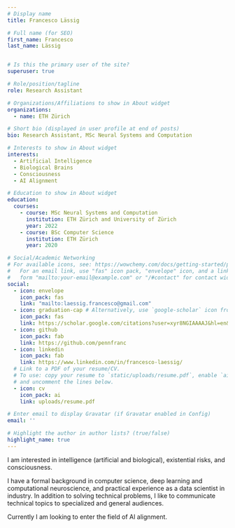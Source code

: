 ```yaml
---
# Display name
title: Francesco Lässig

# Full name (for SEO)
first_name: Francesco
last_name: Lässig


# Is this the primary user of the site?
superuser: true

# Role/position/tagline
role: Research Assistant

# Organizations/Affiliations to show in About widget
organizations:
  - name: ETH Zürich

# Short bio (displayed in user profile at end of posts)
bio: Research Assistant, MSc Neural Systems and Computation

# Interests to show in About widget
interests:
  - Artificial Intelligence
  - Biological Brains
  - Consciousness
  - AI Alignment

# Education to show in About widget
education:
  courses:
    - course: MSc Neural Systems and Computation
      institution: ETH Zürich and University of Zürich
      year: 2022
    - course: BSc Computer Science
      institution: ETH Zürich
      year: 2020

# Social/Academic Networking
# For available icons, see: https://wowchemy.com/docs/getting-started/page-builder/#icons
#   For an email link, use "fas" icon pack, "envelope" icon, and a link in the
#   form "mailto:your-email@example.com" or "/#contact" for contact widget.
social:
  - icon: envelope
    icon_pack: fas
    link: "mailto:laessig.francesco@gmail.com"
  - icon: graduation-cap # Alternatively, use `google-scholar` icon from `ai` icon pack
    icon_pack: fas
    link: https://scholar.google.com/citations?user=xyr8NGIAAAAJ&hl=en&authuser=1
  - icon: github
    icon_pack: fab
    link: https://github.com/pennfranc
  - icon: linkedin
    icon_pack: fab
    link: https://www.linkedin.com/in/francesco-laessig/
  # Link to a PDF of your resume/CV.
  # To use: copy your resume to `static/uploads/resume.pdf`, enable `ai` icons in `params.yaml`,
  # and uncomment the lines below.
  - icon: cv
    icon_pack: ai
    link: uploads/resume.pdf

# Enter email to display Gravatar (if Gravatar enabled in Config)
email: ''

# Highlight the author in author lists? (true/false)
highlight_name: true
---
```


I am interested in intelligence (artificial and biological), existential risks, and consciousness.

I have a formal background in computer science, deep learning and computational neuroscience, and practical experience as a data scientist in industry. In addition to solving technical problems, I like to communicate technical topics to specialized and general audiences.

Currently I am looking to enter the field of AI alignment.